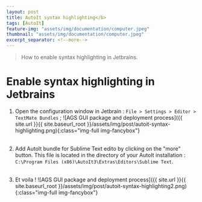 ```yaml
---
layout: post
title: AutoIt syntax highlighting</b>
tags: [AutoIt]
feature-img: "assets/img/documentation/computer.jpeg"
thumbnail: "assets/img/documentation/computer.jpeg"
excerpt_separator: <!--more-->
---
```



> How to enable syntax highlighting in Jetbrains.

<!--more-->


# Enable syntax highlighting in Jetbrains

1. Open the configuration window in Jetbrain : `File > Settings > Editor > TextMate Bundles` ; ![AGS GUI package and deployment process]({{ site.url }}{{ site.baseurl_root }}/assets/img/post/autoit-syntax-highlighting.png){:class="img-full img-fancybox"}<br/><br/>


2. Add AutoIt bundle for Sublime Text edito by clicking on the "more" button. This file is located in the directory of your AutoIt installation : `C:\Program Files (x86)\AutoIt3\Extras\Editors\Sublime Text`.<br/><br/>

3. Et voila ! ![AGS GUI package and deployment process]({{ site.url }}{{ site.baseurl_root }}/assets/img/post/autoit-syntax-highlighting2.png){:class="img-full img-fancybox"}<br/><br/>